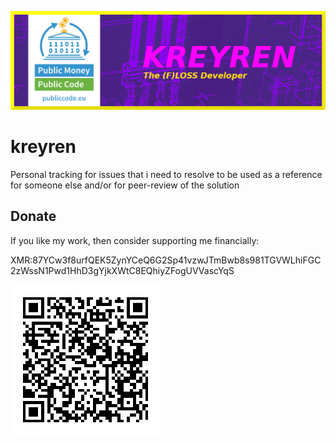 ![](img/kreyren_wiki_header.png)

# kreyren
Personal tracking for issues that i need to resolve to be used as a reference for someone else and/or for peer-review of the solution

## Donate

If you like my work, then consider supporting me financially:

XMR:87YCw3f8urfQEK5ZynYCeQ6G2Sp41vzwJTmBwb8s981TGVWLhiFGC2zWssN1Pwd1HhD3gYjkXWtC8EQhiyZFogUVVascYqS

![](./img/monero-qrcode.png)
